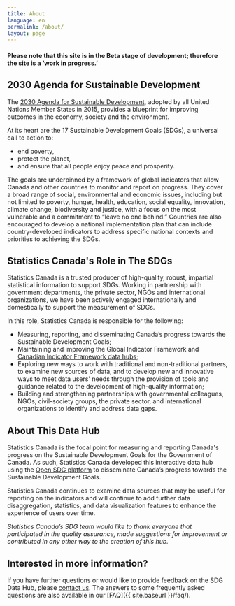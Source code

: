 ```yaml
---
title: About
language: en
permalink: /about/
layout: page
---
```


#### Please note that this site is in the Beta stage of development; therefore the site is a ‘work in progress.’

## 2030 Agenda for Sustainable Development
The <a href="https://sdgs.un.org/2030agenda">2030 Agenda for Sustainable Development</a>, adopted by all United Nations Member States in 2015, provides a blueprint for improving outcomes in the economy, society and the environment. 

At its heart are the 17 Sustainable Development Goals (SDGs), a universal call to action to:

* end poverty,
* protect the planet,
* and ensure that all people enjoy peace and prosperity.

The goals are underpinned by a framework of global indicators that allow Canada and other countries to monitor and report on progress. They cover a broad range of social, environmental and economic issues, including but not limited to poverty, hunger, health, education, social equality, innovation, climate change, biodiversity and justice, with a focus on the most vulnerable and a commitment to “leave no one behind.” Countries are also encouraged to develop a national implementation plan that can include country-developed indicators to address specific national contexts and priorities to achieving the SDGs.

## Statistics Canada's Role in The SDGs
Statistics Canada is a trusted producer of high-quality, robust, impartial statistical information to support SDGs. Working in partnership with government departments, the private sector, NGOs and international organizations, we have been actively engaged internationally and domestically to support the measurement of SDGs.

In this role, Statistics Canada is responsible for the following:

* Measuring, reporting, and disseminating Canada’s progress towards the Sustainable Development Goals;
* Maintaining and improving the Global Indicator Framework and <a href="https://sdgcif-data-canada-oddcic-donnee.github.io/">Canadian Indicator Framework data hubs</a>;
* Exploring new ways to work with traditional and non-traditional partners, to examine new sources of data, and to develop new and innovative ways to meet data users' needs through the provision of tools and guidance related to the development of high-quality information;
* Building and strengthening partnerships with governmental colleagues, NGOs, civil-society groups, the private sector, and international organizations to identify and address data gaps.

## About This Data Hub
Statistics Canada is the focal point for measuring and reporting Canada's progress on the Sustainable Development Goals for the Government of Canada. As such, Statistics Canada developed this interactive data hub using the <a href="https://open-sdg.org/">Open SDG platform</a> to disseminate Canada’s progress towards the Sustainable Development Goals.

Statistics Canada continues to examine data sources that may be useful for reporting on the indicators and will continue to add further data disaggregation, statistics, and data visualization features to enhance the experience of users over time.

<em>Statistics Canada’s SDG team would like to thank everyone that participated in the quality assurance, made suggestions for improvement or contributed in any other way to the creation of this hub.</em>


## Interested in more information?
If you have further questions or would like to provide feedback on the SDG Data Hub, please <a href="mailto:statcan.sdg-odd.statcan@statcan.gc.ca">contact us</a>. The answers to some frequently asked questions are also available in our [FAQ]({{ site.baseurl }}/faq/).